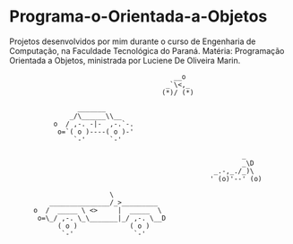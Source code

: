 # Programa-o-Orientada-a-Objetos
Projetos desenvolvidos por mim durante o curso de Engenharia de Computação, na Faculdade Tecnológica do Paraná. Matéria: Programação Orientada a Objetos, ministrada por Luciene De Oliveira Marin.


                                             __o
                                           _`\<,_
                                          (*)/ (*)

                     _______
                   _/\______\\__
               o  / ,-. -|-  ,-.`-.
                o=`( o )----( o )-'
                    `-'      `-'

                                                              _
                                                              _\D
                                                       _.-,_./_)\
                                                      ' (o)'--' (o)

                             \
              _______________/_>_________
          o  /  _____ \ <>     |  _____  \
           o=\_/ ,-. \_\_______|_/ ,-. \__D
                ( o )             ( o )
                 `-'               `-'

